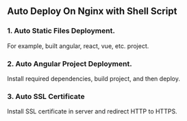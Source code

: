 ## Auto Deploy On Nginx with Shell Script

### 1. Auto Static Files Deployment.
For example, built angular, react, vue, etc. project.
### 2. Auto Angular Project Deployment.
Install required dependencies, build project, and then deploy.
### 3. Auto SSL Certificate
Install SSL certificate in server and redirect HTTP to HTTPS.
